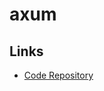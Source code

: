 # axum

<!--
https://crates.io/crates/axum
-->

<!--
https://medium.com/@qkpiot/building-a-robust-rust-backend-with-axum-diesel-postgresql-and-ddd-from-concept-to-deployment-b25cf5c65bc8

https://github.com/Quentin-Piot/axum-diesel-real-world
-->

## Links

- [Code Repository](https://github.com/tokio-rs/axum)
